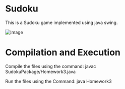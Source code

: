 # Sudoku
This is a Sudoku game implemented using java swing.

![image](https://github.com/KonstantinosGalanis/Sudoku/assets/147558588/ff954a71-a209-46cb-b826-e2557c712b45)



# Compilation and Execution

Compile the files using the command:
javac SudokuPackage/Homework3.java

Run the files using the Command:
java Homework3

